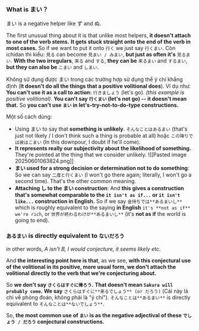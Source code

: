 ### **What is まい？**
まい is a negative helper like ず and ぬ. 

The first unusual thing about it is that unlike most helpers, **it doesn't attach to one of the verb stems.** **It gets stuck straight onto the end of the verb in most cases.** So if we want to put it onto `行く` we just say `行くまい`. Còn ichidan thì kiểu: `見る` can become `見まい / みまい`, **but just as often it's** `見るまい`. **With the two irregulars**, `来る` and `する`, **they can be** `来るまい` and `するまい`, **but they can also be** `こまい` and `しまい`.

Không sử dụng được まい trong các trường hợp sử dụng thể ý chí khẳng định (**It doesn't do all the things that a positive volitional does**). Ví dụ như: **You can't use it as a call to action:** `行きましょう` (let's go). _(this example is positive volitional)_. **You can't say `行くまい` (let's not go) -- it doesn't mean that.** So **you can't use `まい` in let's-try-not-to-do-type constructions.**

Một số cách dùng:
- Using まい to say that **something is unlikely**. `そんなことはあるまい` (that's just not likely / I don't think such a thing is probable at all) hoặc `この降りでは彼はこまい` (In this downpour, I doubt if he'll come).
- **It represents really our subjectivity about the likelihood of something.** They're pointed at the thing that we consider unlikely. ![[Pasted image 20250601063824.png]]
- **まい used for a strong decision or determination not to do something**: So we can say `二度と行くまい` (I won't go there again; literally, I won't go a second time). That's the other common meaning.
- **Attaching し to the まい construction**: And **this gives a construction that's somewhat comparable to the `it isn't as if...` or `it isn't like...` construction in English.** So if we say `金持ちでは**あるまいし**` which is roughly equivalent to the saying **in English** `it's **not as if** we're rich`, or `世界が終わるわけが**あるまいし**` (it's **not as if** the world is going to end).
### **`あるまい` is directly equivalent to `ないだろう`**
in other words, *A isn't B, I would conjecture, it seems likely etc.*

And **the interesting point here is that**, as we see, **with this conjectural use of the volitional **in its positive, more usual form**, we don't attach the volitional directly to the verb that we're conjecturing about.**

So **we don't say `さくらはすぐに帰ろう`.** **That doesn't mean `Sakura will probably come`.** **We say** `さくらはすぐに**来るでしょう** (or だろう)` (Cái này là chỉ về phỏng đoán, không phải là "ý chí"). `そんなことは**あるまい**` is directly equivalent to `そんなことは**ないでしょう**`.

So, **the most common use of `まい` is as the negative adjectival of these `でしょう / だろう` conjectural constructions.**



